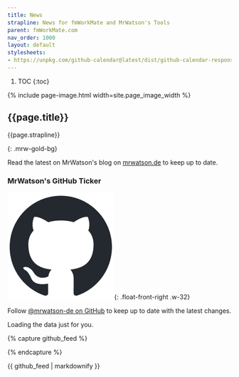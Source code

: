 ```yaml
---
title: News
strapline: News for fmWorkMate and MrWatson's Tools
parent: fmWorkMate.com
nav_order: 1000
layout: default
stylesheets:
- https://unpkg.com/github-calendar@latest/dist/github-calendar-responsive.css
---
```

1. TOC
{:toc}

{% include page-image.html width=site.page_image_width %}

## {{page.title}}

{{page.strapline}}

{: .mrw-gold-bg}

Read the latest on MrWatson's blog on [mrwatson.de](https://www.mrwatson.de) to keep up to date.

### MrWatson's GitHub Ticker

[![GitHub](/assets/images/github-mark.png)](https://github.com/mrwatson-de.atom){: .float-front-right .w-32}

Follow [@mrwatson-de on GitHub](https://github.com/mrwatson-de/#:~:text=Russell%20Watson) to keep up to date with the latest changes.

<!-- 
 ! ###############
 ! GitHub Calendar.
 ! ###############
 !-->
 
<script
  src="https://unpkg.com/github-calendar@latest/dist/github-calendar.min.js"
></script>

<div class="fullwidth white-bg">
<div class="calendar">
    <!-- Loading stuff -->
    Loading the data just for you.
</div>
</div>

<script>
  GitHubCalendar(".calendar", "mrwatson-de", { responsive: false, global_stats: false, tooltips: true });
</script>

{% capture github_feed %}

<div 
  data-rss-feed="https://github.com/mrwatson-de.atom"
  data-rss-max="10"
  data-rss-link-titles="false"
  data-rss-title-wrapper="h4"
></div>

{% endcapture %}<section class="fullwidth">{{ github_feed | markdownify }}</section>

<script src="https://cdn.jsdelivr.net/gh/55sketch/simple-rss/simple-rss.js"></script>

<script>
  (function(){
    const rules = [
      { keyword: 'release',    className: 'mrw-green-bg' },
      { keyword: 'issue',    className: 'mrw-orange-bg'   }
    ];

    const feedContainer = document.querySelector('[data-rss-feed]');
    if (!feedContainer) return;  /* nothing to do if missing */

    function highlightByRules(nodes, rules) {
      nodes.forEach(div => {
        const text = div.textContent.toLowerCase();
        rules.forEach(({ keyword, className }) => {
          if (text.includes(keyword.toLowerCase())) {
            div.classList.add(className);
          } else {
            div.classList.remove(className);
          }
        });
      });
    }

    /* helper to grab the current set of feed-item nodes */
    function getFeedNodes() {
      return feedContainer.querySelectorAll('div.js-feed-item-view');
    }

    /* initial pass */
    highlightByRules(getFeedNodes(), rules);

    /* observer + debounce: re-run highlight after 300ms of no mutations */
    let debounceTimer;
    const observer = new MutationObserver(() => {
      clearTimeout(debounceTimer);
      debounceTimer = setTimeout(() => {
        highlightByRules(getFeedNodes(), rules);
      }, 300);
    });

    observer.observe(feedContainer, {
      childList: true,   /* watch for added/removed direct children */
      subtree:   true    /* …and their descendants */
    });

    /* to stop observing later: observer.disconnect(); */
  })();
</script>
